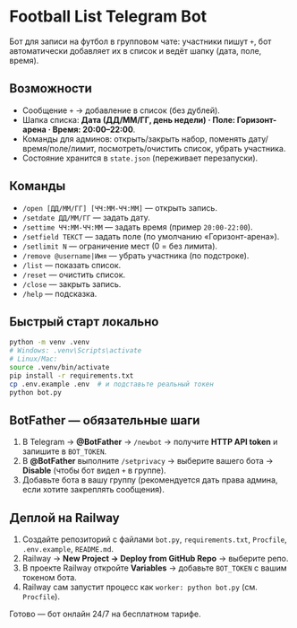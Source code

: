 
# Football List Telegram Bot

Бот для записи на футбол в групповом чате: участники пишут `+`, бот автоматически добавляет их в список и ведёт шапку (дата, поле, время).

## Возможности
- Сообщение `+` → добавление в список (без дублей).
- Шапка списка: **Дата (ДД/ММ/ГГ, день недели) · Поле: Горизонт-арена · Время: 20:00–22:00**.
- Команды для админов: открыть/закрыть набор, поменять дату/время/поле/лимит, посмотреть/очистить список, убрать участника.
- Состояние хранится в `state.json` (переживает перезапуски).

## Команды
- `/open [ДД/ММ/ГГ] [ЧЧ:ММ-ЧЧ:ММ]` — открыть запись.
- `/setdate ДД/ММ/ГГ` — задать дату.
- `/settime ЧЧ:ММ-ЧЧ:ММ` — задать время (пример `20:00-22:00`).
- `/setfield ТЕКСТ` — задать поле (по умолчанию «Горизонт-арена»).
- `/setlimit N` — ограничение мест (0 = без лимита).
- `/remove @username|Имя` — убрать участника (по подстроке).
- `/list` — показать список.
- `/reset` — очистить список.
- `/close` — закрыть запись.
- `/help` — подсказка.

## Быстрый старт локально
```bash
python -m venv .venv
# Windows: .venv\Scripts\activate
# Linux/Mac:
source .venv/bin/activate
pip install -r requirements.txt
cp .env.example .env  # и подставьте реальный токен
python bot.py
```

## BotFather — обязательные шаги
1. В Telegram → **@BotFather** → `/newbot` → получите **HTTP API token** и запишите в `BOT_TOKEN`.
2. В **@BotFather** выполните `/setprivacy` → выберите вашего бота → **Disable** (чтобы бот видел `+` в группе).
3. Добавьте бота в вашу группу (рекомендуется дать права админа, если хотите закреплять сообщения).

## Деплой на Railway
1. Создайте репозиторий с файлами `bot.py`, `requirements.txt`, `Procfile`, `.env.example`, `README.md`.
2. Railway → **New Project → Deploy from GitHub Repo** → выберите репо.
3. В проекте Railway откройте **Variables** → добавьте `BOT_TOKEN` с вашим токеном бота.
4. Railway сам запустит процесс как `worker: python bot.py` (см. `Procfile`).

Готово — бот онлайн 24/7 на бесплатном тарифе.
